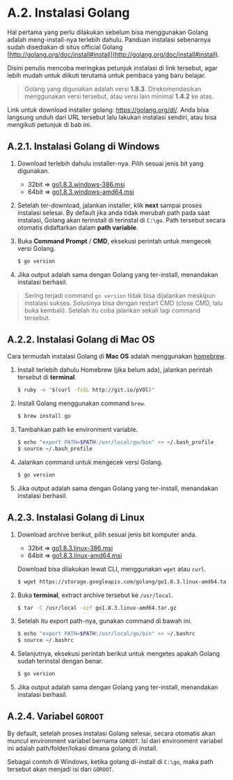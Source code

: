 # A.2. Instalasi Golang

Hal pertama yang perlu dilakukan sebelum bisa menggunakan Golang adalah meng-install-nya terlebih dahulu. Panduan instalasi sebenarnya sudah disediakan di situs official Golang [http://golang.org/doc/install#install](http://golang.org/doc/install#install).

Disini penulis mencoba meringkas petunjuk instalasi di link tersebut, agar lebih mudah untuk diikuti terutama untuk pembaca yang baru belajar.

> Golang yang digunakan adalah versi **1.8.3**. Direkomendasikan menggunakan versi tersebut, atau versi lain minimal **1.4.2** ke atas.

Link untuk download installer golang: https://golang.org/dl/. Anda bisa langsung unduh dari URL tersebut lalu lakukan instalasi sendiri, atau bisa mengikuti petunjuk di bab ini.

## A.2.1. Instalasi Golang di Windows

 1. Download terlebih dahulu installer-nya. Pilih sesuai jenis bit yang digunakan.

    - 32bit => [go1.8.3.windows-386.msi](https://storage.googleapis.com/golang/go1.8.3.windows-386.msi)
    - 64bit => [go1.8.3.windows-amd64.msi](https://storage.googleapis.com/golang/go1.8.3.windows-amd64.msi)

 2. Setelah ter-download, jalankan installer, klik **next** sampai proses instalasi selesai. By default jika anda tidak merubah path pada saat instalasi, Golang akan terinstall di terinstal di `C:\go`. Path tersebut secara otomatis didaftarkan dalam **path variable**.

 3. Buka **Command Prompt** / **CMD**, eksekusi perintah untuk mengecek versi Golang.

    ```bash
    $ go version
    ```

 4. Jika output adalah sama dengan Golang yang ter-install, menandakan instalasi berhasil.

> Sering terjadi command `go version` tidak bisa dijalankan meskipun instalasi sukses. Solusinya bisa dengan restart CMD (close CMD, lalu buka kembali). Setelah itu coba jalankan sekali lagi command tersebut.

## A.2.2. Instalasi Golang di Mac OS

Cara termudah instalasi Golang di **Mac OS** adalah menggunakan [homebrew](http://brew.sh/).

 1. Install terlebih dahulu Homebrew (jika belum ada), jalankan perintah tersebut di **terminal**.

    ```bash
    $ ruby -e "$(curl -fsSL http://git.io/pVOl)"
    ```

 2. Install Golang menggunakan command `brew`.

    ```bash
    $ brew install go
    ```

 3. Tambahkan path ke environment variable.

    ```bash
    $ echo "export PATH=$PATH:/usr/local/go/bin" >> ~/.bash_profile
    $ source ~/.bash_profile
    ```

 4. Jalankan command untuk mengecek versi Golang.

    ```bash
    $ go version
    ```

 5. Jika output adalah sama dengan Golang yang ter-install, menandakan instalasi berhasil.

## A.2.3. Instalasi Golang di Linux

 1. Download archive berikut, pilih sesuai jenis bit komputer anda.

     - 32bit => [go1.8.3.linux-386.msi](https://storage.googleapis.com/golang/go1.8.3.linux-386.tar.gz)
     - 64bit => [go1.8.3.linux-amd64.msi](https://storage.googleapis.com/golang/go1.8.3.linux-amd64.tar.gz)

    Download bisa dilakukan lewat CLI, menggunakan `wget` atau `curl`.

    ```bash
    $ wget https://storage.googleapis.com/golang/go1.8.3.linux-amd64.tar.gz
    ```

 2. Buka **terminal**, extract archive tersebut ke `/usr/local`.

    ```bash
    $ tar -C /usr/local -xzf go1.8.3.linux-amd64.tar.gz
    ```

 3. Setelah itu export path-nya, gunakan command di bawah ini.

    ```bash
    $ echo "export PATH=$PATH:/usr/local/go/bin" >> ~/.bashrc
    $ source ~/.bashrc
    ```

 4. Selanjutnya, eksekusi perintah berikut untuk mengetes apakah Golang sudah terinstal dengan benar.

    ```bash
    $ go version
    ```

 5. Jika output adalah sama dengan Golang yang ter-install, menandakan instalasi berhasil.

## A.2.4. Variabel `GOROOT`

By default, setelah proses instalasi Golang selesai, secara otomatis akan muncul environment variabel bernama `GOROOT`. Isi dari environment variabel ini adalah path/folder/lokasi dimana golang di install.

Sebagai contoh di Windows, ketika golang di-install di `C:\go`, maka path tersebut akan menjadi isi dari `GOROOT`.
